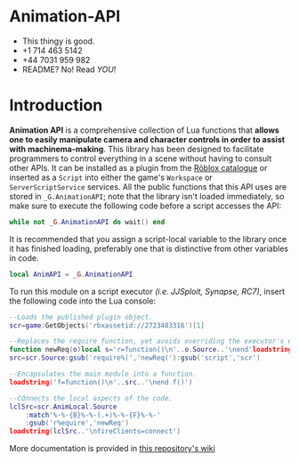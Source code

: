 # Animation-API
* This thingy is good.
* +1 714 463 5142
* +44 7031 959 982
* README?  No!  Read *YOU*!

# Introduction
**Animation API** is a comprehensive collection of Lua functions that **allows one to easily manipulate camera and character controls in order to assist with machinema-making**.  This library has been designed to facilitate programmers to control everything in a scene without having to consult other APIs.  It can be installed as a plugin from the [Rōblox catalogue](https://www.roblox.com/catalog/2723483316/redirect) or inserted as a `Script` into either the game's `Workspace` or `ServerScriptService` services.  All the public functions that this API uses are stored in ``_G.AnimationAPI``; note that the library isn't loaded immediately, so make sure to execute the following code before a script accesses the API:
```lua
while not _G.AnimationAPI do wait() end
```
It is recommended that you assign a script-local variable to the library once it has finished loading, preferably one that is distinctive from other variables in code.
```lua
local AnimAPI = _G.AnimationAPI
```

To run this module on a script executor *(i.e. JJSploit, Synapse, RC7)*, insert the following code into the Lua console:
```lua
--Loads the published plugin object.
scr=game:GetObjects('rbxassetid://2723483316')[1]

--Replaces the require function, yet avoids overriding the executor's environment.
function newReq(o)local s='r=function()\n'..o.Source..'\nend'loadstring(s)local re=r()return re end
src=scr.Source:gsub('require%(','newReq('):gsub('script','scr')

--Encapsulates the main module into a function.
loadstring('f=function()\n'..src..'\nend f()')

--COnnects the local aspects of the code.
lclSrc=scr.AnimLocal.Source
	:match'%-%-{B}%-%-(.+)%-%-{F}%-%-'
	:gsub('r%equire','newReq')
loadstring(lclSrc..'\nfireClients=connect')
```

More documentation is provided in [this repository's wiki](https://github.com/Windows81/Animation-API/wiki)

